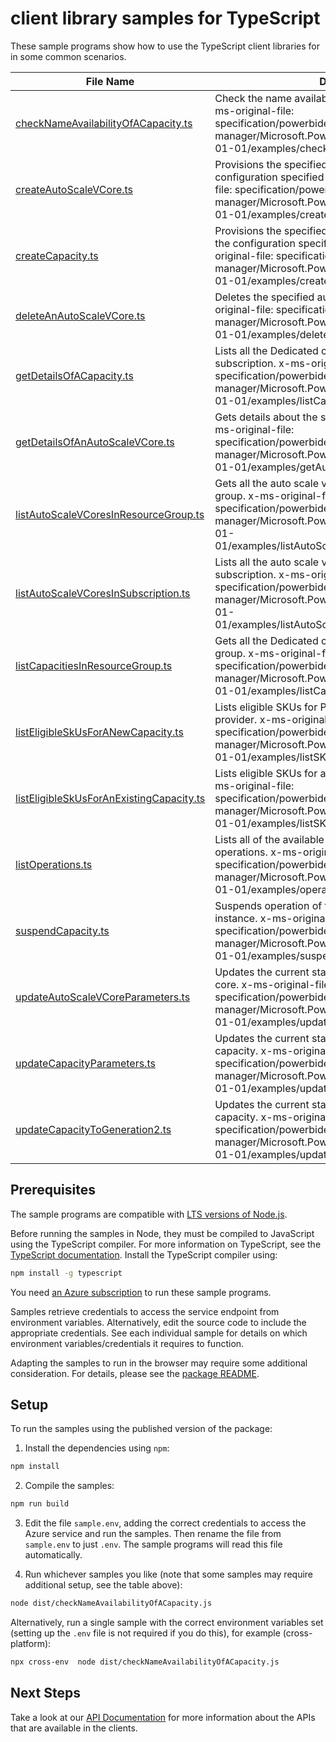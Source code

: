 # client library samples for TypeScript

These sample programs show how to use the TypeScript client libraries for in some common scenarios.

| **File Name**                                                                     | **Description**                                                                                                                                                                                                                                     |
| --------------------------------------------------------------------------------- | --------------------------------------------------------------------------------------------------------------------------------------------------------------------------------------------------------------------------------------------------- |
| [checkNameAvailabilityOfACapacity.ts][checknameavailabilityofacapacity]           | Check the name availability in the target location. x-ms-original-file: specification/powerbidedicated/resource-manager/Microsoft.PowerBIdedicated/stable/2021-01-01/examples/checkNameAvailability.json                                            |
| [createAutoScaleVCore.ts][createautoscalevcore]                                   | Provisions the specified auto scale v-core based on the configuration specified in the request. x-ms-original-file: specification/powerbidedicated/resource-manager/Microsoft.PowerBIdedicated/stable/2021-01-01/examples/createAutoScaleVCore.json |
| [createCapacity.ts][createcapacity]                                               | Provisions the specified Dedicated capacity based on the configuration specified in the request. x-ms-original-file: specification/powerbidedicated/resource-manager/Microsoft.PowerBIdedicated/stable/2021-01-01/examples/createCapacity.json      |
| [deleteAnAutoScaleVCore.ts][deleteanautoscalevcore]                               | Deletes the specified auto scale v-core. x-ms-original-file: specification/powerbidedicated/resource-manager/Microsoft.PowerBIdedicated/stable/2021-01-01/examples/deleteAutoScaleVCore.json                                                        |
| [getDetailsOfACapacity.ts][getdetailsofacapacity]                                 | Lists all the Dedicated capacities for the given subscription. x-ms-original-file: specification/powerbidedicated/resource-manager/Microsoft.PowerBIdedicated/stable/2021-01-01/examples/listCapacitiesInSubscription.json                          |
| [getDetailsOfAnAutoScaleVCore.ts][getdetailsofanautoscalevcore]                   | Gets details about the specified auto scale v-core. x-ms-original-file: specification/powerbidedicated/resource-manager/Microsoft.PowerBIdedicated/stable/2021-01-01/examples/getAutoScaleVCore.json                                                |
| [listAutoScaleVCoresInResourceGroup.ts][listautoscalevcoresinresourcegroup]       | Gets all the auto scale v-cores for the given resource group. x-ms-original-file: specification/powerbidedicated/resource-manager/Microsoft.PowerBIdedicated/stable/2021-01-01/examples/listAutoScaleVCoresInResourceGroup.json                     |
| [listAutoScaleVCoresInSubscription.ts][listautoscalevcoresinsubscription]         | Lists all the auto scale v-cores for the given subscription. x-ms-original-file: specification/powerbidedicated/resource-manager/Microsoft.PowerBIdedicated/stable/2021-01-01/examples/listAutoScaleVCoresInSubscription.json                       |
| [listCapacitiesInResourceGroup.ts][listcapacitiesinresourcegroup]                 | Gets all the Dedicated capacities for the given resource group. x-ms-original-file: specification/powerbidedicated/resource-manager/Microsoft.PowerBIdedicated/stable/2021-01-01/examples/listCapacitiesInResourceGroup.json                        |
| [listEligibleSkUsForANewCapacity.ts][listeligibleskusforanewcapacity]             | Lists eligible SKUs for PowerBI Dedicated resource provider. x-ms-original-file: specification/powerbidedicated/resource-manager/Microsoft.PowerBIdedicated/stable/2021-01-01/examples/listSKUsForNew.json                                          |
| [listEligibleSkUsForAnExistingCapacity.ts][listeligibleskusforanexistingcapacity] | Lists eligible SKUs for a PowerBI Dedicated resource. x-ms-original-file: specification/powerbidedicated/resource-manager/Microsoft.PowerBIdedicated/stable/2021-01-01/examples/listSKUsForExisting.json                                            |
| [listOperations.ts][listoperations]                                               | Lists all of the available PowerBIDedicated REST API operations. x-ms-original-file: specification/powerbidedicated/resource-manager/Microsoft.PowerBIdedicated/stable/2021-01-01/examples/operations.json                                          |
| [suspendCapacity.ts][suspendcapacity]                                             | Suspends operation of the specified dedicated capacity instance. x-ms-original-file: specification/powerbidedicated/resource-manager/Microsoft.PowerBIdedicated/stable/2021-01-01/examples/suspendCapacity.json                                     |
| [updateAutoScaleVCoreParameters.ts][updateautoscalevcoreparameters]               | Updates the current state of the specified auto scale v-core. x-ms-original-file: specification/powerbidedicated/resource-manager/Microsoft.PowerBIdedicated/stable/2021-01-01/examples/updateAutoScaleVCore.json                                   |
| [updateCapacityParameters.ts][updatecapacityparameters]                           | Updates the current state of the specified Dedicated capacity. x-ms-original-file: specification/powerbidedicated/resource-manager/Microsoft.PowerBIdedicated/stable/2021-01-01/examples/updateCapacity.json                                        |
| [updateCapacityToGeneration2.ts][updatecapacitytogeneration2]                     | Updates the current state of the specified Dedicated capacity. x-ms-original-file: specification/powerbidedicated/resource-manager/Microsoft.PowerBIdedicated/stable/2021-01-01/examples/updateToGen2.json                                          |

## Prerequisites

The sample programs are compatible with [LTS versions of Node.js](https://nodejs.org/about/releases/).

Before running the samples in Node, they must be compiled to JavaScript using the TypeScript compiler. For more information on TypeScript, see the [TypeScript documentation][typescript]. Install the TypeScript compiler using:

```bash
npm install -g typescript
```

You need [an Azure subscription][freesub] to run these sample programs.

Samples retrieve credentials to access the service endpoint from environment variables. Alternatively, edit the source code to include the appropriate credentials. See each individual sample for details on which environment variables/credentials it requires to function.

Adapting the samples to run in the browser may require some additional consideration. For details, please see the [package README][package].

## Setup

To run the samples using the published version of the package:

1. Install the dependencies using `npm`:

```bash
npm install
```

2. Compile the samples:

```bash
npm run build
```

3. Edit the file `sample.env`, adding the correct credentials to access the Azure service and run the samples. Then rename the file from `sample.env` to just `.env`. The sample programs will read this file automatically.

4. Run whichever samples you like (note that some samples may require additional setup, see the table above):

```bash
node dist/checkNameAvailabilityOfACapacity.js
```

Alternatively, run a single sample with the correct environment variables set (setting up the `.env` file is not required if you do this), for example (cross-platform):

```bash
npx cross-env  node dist/checkNameAvailabilityOfACapacity.js
```

## Next Steps

Take a look at our [API Documentation][apiref] for more information about the APIs that are available in the clients.

[checknameavailabilityofacapacity]: https://github.com/Azure/azure-sdk-for-js/blob/main/sdk/powerbidedicated/arm-powerbidedicated/samples/v3/typescript/src/checkNameAvailabilityOfACapacity.ts
[createautoscalevcore]: https://github.com/Azure/azure-sdk-for-js/blob/main/sdk/powerbidedicated/arm-powerbidedicated/samples/v3/typescript/src/createAutoScaleVCore.ts
[createcapacity]: https://github.com/Azure/azure-sdk-for-js/blob/main/sdk/powerbidedicated/arm-powerbidedicated/samples/v3/typescript/src/createCapacity.ts
[deleteanautoscalevcore]: https://github.com/Azure/azure-sdk-for-js/blob/main/sdk/powerbidedicated/arm-powerbidedicated/samples/v3/typescript/src/deleteAnAutoScaleVCore.ts
[getdetailsofacapacity]: https://github.com/Azure/azure-sdk-for-js/blob/main/sdk/powerbidedicated/arm-powerbidedicated/samples/v3/typescript/src/getDetailsOfACapacity.ts
[getdetailsofanautoscalevcore]: https://github.com/Azure/azure-sdk-for-js/blob/main/sdk/powerbidedicated/arm-powerbidedicated/samples/v3/typescript/src/getDetailsOfAnAutoScaleVCore.ts
[listautoscalevcoresinresourcegroup]: https://github.com/Azure/azure-sdk-for-js/blob/main/sdk/powerbidedicated/arm-powerbidedicated/samples/v3/typescript/src/listAutoScaleVCoresInResourceGroup.ts
[listautoscalevcoresinsubscription]: https://github.com/Azure/azure-sdk-for-js/blob/main/sdk/powerbidedicated/arm-powerbidedicated/samples/v3/typescript/src/listAutoScaleVCoresInSubscription.ts
[listcapacitiesinresourcegroup]: https://github.com/Azure/azure-sdk-for-js/blob/main/sdk/powerbidedicated/arm-powerbidedicated/samples/v3/typescript/src/listCapacitiesInResourceGroup.ts
[listeligibleskusforanewcapacity]: https://github.com/Azure/azure-sdk-for-js/blob/main/sdk/powerbidedicated/arm-powerbidedicated/samples/v3/typescript/src/listEligibleSkUsForANewCapacity.ts
[listeligibleskusforanexistingcapacity]: https://github.com/Azure/azure-sdk-for-js/blob/main/sdk/powerbidedicated/arm-powerbidedicated/samples/v3/typescript/src/listEligibleSkUsForAnExistingCapacity.ts
[listoperations]: https://github.com/Azure/azure-sdk-for-js/blob/main/sdk/powerbidedicated/arm-powerbidedicated/samples/v3/typescript/src/listOperations.ts
[suspendcapacity]: https://github.com/Azure/azure-sdk-for-js/blob/main/sdk/powerbidedicated/arm-powerbidedicated/samples/v3/typescript/src/suspendCapacity.ts
[updateautoscalevcoreparameters]: https://github.com/Azure/azure-sdk-for-js/blob/main/sdk/powerbidedicated/arm-powerbidedicated/samples/v3/typescript/src/updateAutoScaleVCoreParameters.ts
[updatecapacityparameters]: https://github.com/Azure/azure-sdk-for-js/blob/main/sdk/powerbidedicated/arm-powerbidedicated/samples/v3/typescript/src/updateCapacityParameters.ts
[updatecapacitytogeneration2]: https://github.com/Azure/azure-sdk-for-js/blob/main/sdk/powerbidedicated/arm-powerbidedicated/samples/v3/typescript/src/updateCapacityToGeneration2.ts
[apiref]: https://docs.microsoft.com/javascript/api/@azure/arm-powerbidedicated?view=azure-node-preview
[freesub]: https://azure.microsoft.com/free/
[package]: https://github.com/Azure/azure-sdk-for-js/tree/main/sdk/powerbidedicated/arm-powerbidedicated/README.md
[typescript]: https://www.typescriptlang.org/docs/home.html
